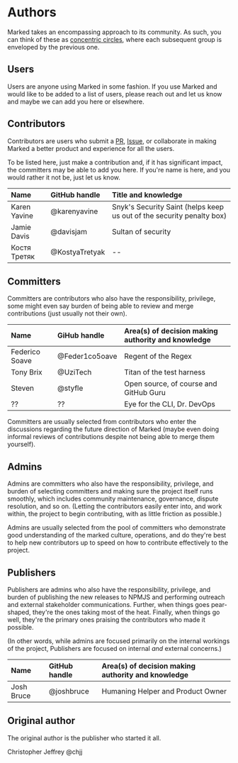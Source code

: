 # Authors

Marked takes an encompassing approach to its community. As such, you can think of these as [concentric circles](https://medium.com/the-node-js-collection/healthy-open-source-967fa8be7951), where each subsequent group is enveloped by the previous one.

## Users

Users are anyone using Marked in some fashion. If you use Marked and would like to be added to a list of users, please reach out and let us know and maybe we can add you here or elsewhere.

## Contributors

Contributors are users who submit a [PR](https://github.com/markedjs/marked/pulls), [Issue](https://github.com/markedjs/marked/issues), or collaborate in making Marked a better product and experience for all the users.

To be listed here, just make a contribution and, if it has significant impact, the committers may be able to add you here. If you're name is here, and you would rather it not be, just let us know.

|Name         |GitHub handle  |Title and knowledge                                                   |
|:------------|:--------------|:---------------------------------------------------------------------|
|Karen Yavine |@karenyavine   |Snyk's Security Saint (helps keep us out of the security penalty box) |
|Jamie Davis  |@davisjam      |Sultan of security                                                    |
|Костя Третяк |@KostyaTretyak |--                                                                    |

## Committers

Committers are contributors who also have the responsibility, privilege, some might even say burden of being able to review and merge contributions (just usually not their own).

|Name           |GiHub handle   |Area(s) of decision making authority and knowledge |
|:--------------|:--------------|:--------------------------------------------------|
|Federico Soave |@Feder1co5oave |Regent of the Regex                                |
|Tony Brix      |@UziTech       |Titan of the test harness                          |
|Steven         |@styfle        |Open source, of course and GitHub Guru             |
|??             |??             |Eye for the CLI, Dr. DevOps                        |

Committers are usually selected from contributors who enter the discussions regarding the future direction of Marked (maybe even doing informal reviews of contributions despite not being able to merge them yourself).

## Admins

Admins are committers who also have the responsibility, privilege, and burden of selecting committers and making sure the project itself runs smoothly, which includes community maintenance, governance, dispute resolution, and so on. (Letting the contributors easily enter into, and work within, the project to begin contributing, with as little friction as possible.)

Admins are usually selected from the pool of committers who demonstrate good understanding of the marked culture, operations, and do they're best to help new contributors up to speed on how to contribute effectively to the project.

## Publishers

Publishers are admins who also have the responsibility, privilege, and burden of publishing the new releases to NPMJS and performing outreach and external stakeholder communications. Further, when things goes pear-shaped, they're the ones taking most of the heat. Finally, when things go well, they're the primary ones praising the contributors who made it possible.

(In other words, while admins are focused primarily on the internal workings of the project, Publishers are focused on internal *and* external concerns.) 

|Name       | GitHub handle |Area(s) of decision making authority and knowledge |
|:----------|:--------------|:--------------------------------------------------|
|Josh Bruce |@joshbruce     |Humaning Helper and Product Owner                  |

## Original author

The original author is the publisher who started it all.

Christopher Jeffrey @chjj
